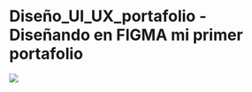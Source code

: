  # Diseño_UI_UX_portafolio - Diseñando en FIGMA mi primer portafolio

<div style="text-align=center">
  <img src="https://raw.githubusercontent.com/Team-Senati/Design_UI_UX_portafolio/main/My%20portafolio%20-%20.png">
</div>
